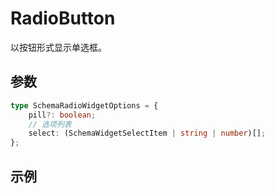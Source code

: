 # RadioButton

以按钮形式显示单选框。

## 参数

```ts
type SchemaRadioWidgetOptions = {
    pill?: boolean;
    // 选项列表
    select: (SchemaWidgetSelectItem | string | number)[];
};
```

## 示例

<demo html="autoform/widgets/radio-button.html"/>
